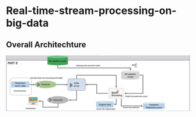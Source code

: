 # Real-time-stream-processing-on-big-data

## Overall Architechture

![](https://github.com/sinyeen/Real-time-stream-processing-on-big-data/blob/main/image/overall%20arch.png)
